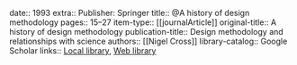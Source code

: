 date:: 1993
extra:: Publisher: Springer
title:: @A history of design methodology
pages:: 15–27
item-type:: [[journalArticle]]
original-title:: A history of design methodology
publication-title:: Design methodology and relationships with science
authors:: [[Nigel Cross]]
library-catalog:: Google Scholar
links:: [Local library](zotero://select/library/items/ICI3QK3P), [Web library](https://www.zotero.org/users/6520516/items/ICI3QK3P)
